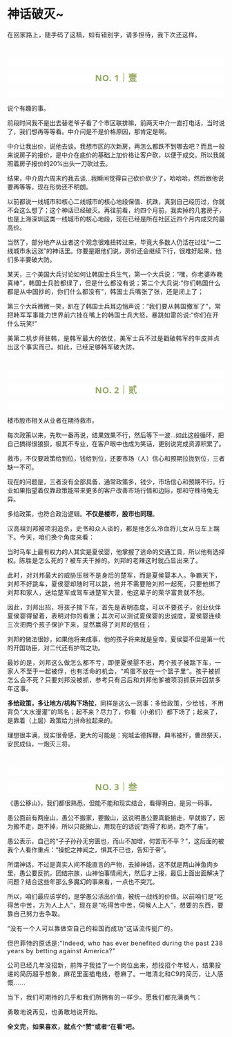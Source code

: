 # 神话破灭~

<p style="visibility: visible;"><span style="font-size: var(--articleFontsize); letter-spacing: 0.034em; visibility: visible;">在回家路上，随手码了这稿，如有错别字，请多担待，我下次还这样。</span><br style="visibility: visible;"></p><p style="visibility: visible;"><br style="visibility: visible;"></p><p style="outline: 0px;font-family: system-ui, -apple-system, BlinkMacSystemFont, &quot;Helvetica Neue&quot;, &quot;PingFang SC&quot;, &quot;Hiragino Sans GB&quot;, &quot;Microsoft YaHei UI&quot;, &quot;Microsoft YaHei&quot;, Arial, sans-serif;letter-spacing: 0.544px;text-wrap: wrap;background-color: rgb(255, 255, 255);visibility: visible;"><br style="outline: 0px;visibility: visible;"></p><p style="outline: 0px;letter-spacing: 0.544px;text-wrap: wrap;color: rgb(34, 34, 34);font-family: -apple-system-font, system-ui, &quot;Helvetica Neue&quot;, &quot;PingFang SC&quot;, &quot;Hiragino Sans GB&quot;, &quot;Microsoft YaHei UI&quot;, &quot;Microsoft YaHei&quot;, Arial, sans-serif;background-color: rgb(255, 255, 255);text-align: center;visibility: visible;"><span style="outline: 0px;font-weight: bold;line-height: 25px;color: rgb(149, 169, 103);font-size: 20px;visibility: visible;">NO. 1｜壹</span></p><p style="outline: 0px;letter-spacing: 0.544px;text-wrap: wrap;color: rgb(34, 34, 34);font-family: -apple-system-font, system-ui, &quot;Helvetica Neue&quot;, &quot;PingFang SC&quot;, &quot;Hiragino Sans GB&quot;, &quot;Microsoft YaHei UI&quot;, &quot;Microsoft YaHei&quot;, Arial, sans-serif;background-color: rgb(255, 255, 255);text-align: center;visibility: visible;"><br style="outline: 0px;visibility: visible;"></p><p style="visibility: visible;">说个有趣的事。</p><p style="visibility: visible;">前段时间我不是出去替老爷子看了个市区联排嘛，前两天中介一直打电话，当时说了，我们想再等等看。中介问是不是价格原因，那肯定是啊。<br style="visibility: visible;"></p><p style="visibility: visible;">中介让我出价，说他去谈。我想市区的次新房，再怎么都跌不到哪去吧？而且一般来说房子的报价，是中介在底价的基础上加价格让客户砍，以便于成交。所以我就照着房子报价的20%出头一刀砍过去。</p><p style="visibility: visible;">结果，中介周六周末约我去谈...我瞬间觉得自己砍价砍少了，哈哈哈，然后跟他说要再等等，现在形势还不明朗。</p><p style="visibility: visible;">以前都说一线城市和核心二线城市的核心地段保值、抗跌，真到自己经历过，你就不会这么想了；这个神话已经破灭。再往前看，约四个月前，我卖掉的几套房子，也是上海深圳这类一线城市的核心地段，现在已经是所在社区近四个月内成交的最高价。<br style="visibility: visible;"></p><p style="visibility: visible;">当然了，部分地产从业者这个观念很难扭转过来，毕竟大多数人仍活在过往“一二线城市永远涨”的神话里。你要是跟他们说，房价还会继续下行，很难好起来，他们多半要破大防。</p><p style="visibility: visible;">某天，三个美国大兵讨论如何让韩国士兵生气，第一个大兵说：“<span style="font-size: var(--articleFontsize); letter-spacing: 0.034em; visibility: visible;">嘿，你老婆昨晚真棒”，</span><span style="font-size: var(--articleFontsize); letter-spacing: 0.034em; visibility: visible;">韩国士兵脸都绿了，但是什么都没有说；第二个大兵说</span><span style="font-size: var(--articleFontsize); letter-spacing: 0.034em; visibility: visible;">:“你们韩国什么都是从中国抄的，你们什么都没有”，</span><span style="font-size: var(--articleFontsize); letter-spacing: 0.034em; visibility: visible;">韩国士兵嘴张了张，还是闭上了；</span></p><p style="visibility: visible;">第三个大兵微微一笑，趴在了韩国士兵耳边悄声说：“<span style="letter-spacing: 0.578px; text-wrap: wrap; visibility: visible;">我们要从韩国撤军了”，<span style="letter-spacing: 0.578px; text-wrap: wrap; visibility: visible;">常把韩</span><span style="letter-spacing: 0.578px; text-wrap: wrap; visibility: visible;">军军</span><span style="letter-spacing: 0.578px; text-wrap: wrap; visibility: visible;">事能力世界前六挂在嘴上的</span></span><span style="font-size: var(--articleFontsize); letter-spacing: 0.034em; visibility: visible;">韩国士兵大怒，暴跳如雷的说:“你们在开什么玩笑!”</span></p><p style="visibility: visible;"><span style="font-size: var(--articleFontsize); letter-spacing: 0.034em; visibility: visible;">美第二机步师驻韩，是韩军最大的依仗，美军士兵不过是戳破韩军的牛皮并点出这个事实而已。如此，已经足够韩军破大防。</span></p><p style="visibility: visible;"><br style="visibility: visible;"></p><p style="outline: 0px;font-family: system-ui, -apple-system, BlinkMacSystemFont, &quot;Helvetica Neue&quot;, &quot;PingFang SC&quot;, &quot;Hiragino Sans GB&quot;, &quot;Microsoft YaHei UI&quot;, &quot;Microsoft YaHei&quot;, Arial, sans-serif;letter-spacing: 0.544px;text-wrap: wrap;background-color: rgb(255, 255, 255);visibility: visible;"><br style="outline: 0px;visibility: visible;"></p><p style="outline: 0px;letter-spacing: 0.544px;text-wrap: wrap;color: rgb(34, 34, 34);font-family: -apple-system-font, system-ui, &quot;Helvetica Neue&quot;, &quot;PingFang SC&quot;, &quot;Hiragino Sans GB&quot;, &quot;Microsoft YaHei UI&quot;, &quot;Microsoft YaHei&quot;, Arial, sans-serif;background-color: rgb(255, 255, 255);text-align: center;visibility: visible;"><span style="outline: 0px;font-weight: bold;line-height: 25px;color: rgb(149, 169, 103);font-size: 20px;visibility: visible;">NO. 2｜贰</span></p><p style="outline: 0px;letter-spacing: 0.544px;text-wrap: wrap;color: rgb(34, 34, 34);font-family: -apple-system-font, system-ui, &quot;Helvetica Neue&quot;, &quot;PingFang SC&quot;, &quot;Hiragino Sans GB&quot;, &quot;Microsoft YaHei UI&quot;, &quot;Microsoft YaHei&quot;, Arial, sans-serif;background-color: rgb(255, 255, 255);text-align: center;visibility: visible;"><br style="outline: 0px;visibility: visible;"></p><p>楼市股市相关从业者在期待救市。<br></p><p>每次政策以来，先吹一番再说，结果效果不行，然后等下一波...如此这般循环，把自己搞得很狼狈，极其不专业，在客户眼中也成为笑话，更别说完成资源积累了。</p><p>救市，不仅要政策给到位，钱给到位，还要市场（人）信心和预期拉拢到位，三者缺一不可。<br></p><p>现在的问题是，三者没有全部具备，通常政策多，钱少，市场信心和预期不行。行业如果指望着仅靠政策能带来更多的客户改善市场行情和边际，那和守株待兔无异。</p><p>多给政策，也符合政治逻辑。<strong>不仅是楼市，股市也同</strong><strong>理</strong>。</p><p><span style="font-size: var(--articleFontsize);letter-spacing: 0.034em;">汉高祖刘邦被项羽追杀</span><span style="font-size: var(--articleFontsize);letter-spacing: 0.034em;">，史书和众人谈的，都是他怎么冷血将儿女从马车上踹下。</span><span style="font-size: var(--articleFontsize);letter-spacing: 0.034em;">今天，咱们</span><span style="font-size: var(--articleFontsize);letter-spacing: 0.034em;">换</span><span style="font-size: var(--articleFontsize);letter-spacing: 0.034em;">个角度</span><span style="font-size: var(--articleFontsize);letter-spacing: 0.034em;">来看：</span></p><p>当时马车上最有权力的人其实是夏侯婴，他掌握了逃命的交通工具，所以他有选择权。<span style="text-wrap: wrap;letter-spacing: 0.578px;">陈胜是怎么死的？</span><span style="text-wrap: wrap;letter-spacing: 0.578px;">被车夫干掉的。刘邦的老辣这时就凸显出来了。</span></p><p><span style="text-wrap: wrap;letter-spacing: 0.578px;">此时，对刘邦最大的威胁压根不是身后的楚军，而是夏侯婴本人。争霸天下，刘邦不好跳车，夏侯婴却随时可以跳，他并不需要陪刘邦一起死，只要他绑了刘邦和家人，送给楚军或驾车进楚军大营，他这辈子的荣华富贵就不愁。<br></span></p><p><span style="text-wrap: wrap;letter-spacing: 0.578px;">因此，刘邦出招，将孩子揣下车，</span><span style="letter-spacing: 0.578px;font-size: var(--articleFontsize);">首先是表明态度，可以不要孩子，</span><span style="letter-spacing: 0.578px;font-size: var(--articleFontsize);">创业伙伴</span><span style="letter-spacing: 0.578px;font-size: var(--articleFontsize);">夏侯婴</span><span style="letter-spacing: 0.578px;font-size: var(--articleFontsize);">得留着，表明对你的看重</span><span style="letter-spacing: 0.578px;font-size: var(--articleFontsize);">；</span><span style="letter-spacing: 0.578px;font-size: var(--articleFontsize);">其次可以</span><span style="letter-spacing: 0.578px;font-size: var(--articleFontsize);">测试夏侯婴的忠诚度</span><span style="letter-spacing: 0.578px;font-size: var(--articleFontsize);">，</span><span style="letter-spacing: 0.578px;font-size: var(--articleFontsize);">夏侯婴连续三次把两个孩子保护下来，</span><span style="letter-spacing: 0.578px;font-size: var(--articleFontsize);">显然</span><span style="letter-spacing: 0.578px;font-size: var(--articleFontsize);">赢得了刘邦的</span><span style="letter-spacing: 0.578px;font-size: var(--articleFontsize);">信任；</span></p><p>刘邦的做法很妙，如果他将来成事，他的孩子将来就是皇帝，夏侯婴不但是第一代的开国功臣，对二代还有护驾之功。</p><p><span style="letter-spacing: 0.578px;text-wrap: wrap;">最妙的是</span><span style="letter-spacing: 0.578px;text-wrap: wrap;">，</span><span style="letter-spacing: 0.578px;text-wrap: wrap;">刘邦这么做怎么都不亏，</span><span style="letter-spacing: 0.578px;text-wrap: wrap;">即便夏侯婴不忠</span><span style="letter-spacing: 0.578px;text-wrap: wrap;">，</span><span style="letter-spacing: 0.578px;text-wrap: wrap;">两个孩子被踹下车</span><span style="letter-spacing: 0.578px;text-wrap: wrap;">，</span><span style="letter-spacing: 0.578px;text-wrap: wrap;">一家人</span><span style="letter-spacing: 0.578px;text-wrap: wrap;">不至于一起</span><span style="letter-spacing: 0.578px;text-wrap: wrap;">被俘，</span><span style="letter-spacing: 0.578px;text-wrap: wrap;">也有活命的机会，</span><span style="letter-spacing: 0.578px;text-wrap: wrap;">“</span><span style="letter-spacing: 0.578px;text-wrap: wrap;">鸡蛋不放在一个篮子里”</span><span style="letter-spacing: 0.578px;text-wrap: wrap;">。</span><span style="letter-spacing: 0.578px;text-wrap: wrap;">孩子被抓怎么会不死？</span><span style="letter-spacing: 0.578px;text-wrap: wrap;">只要刘邦没被抓，参考只有</span><span style="letter-spacing: 0.578px;text-wrap: wrap;">吕后和刘邦他爹被项羽抓获并囚禁多年这事</span><span style="letter-spacing: 0.578px;text-wrap: wrap;">。</span><br></p><p><strong>多给政策，多让地方/机构下场拉</strong>，同样是这么一回事：<span style="letter-spacing: 0.578px;text-wrap: wrap;">多给政策，少给</span><span style="letter-spacing: 0.578px;text-wrap: wrap;">钱</span><span style="letter-spacing: 0.578px;text-wrap: wrap;">，不用背负</span><span style="letter-spacing: 0.578px;text-wrap: wrap;">“大水漫灌</span><span style="letter-spacing: 0.578px;text-wrap: wrap;">”的骂名；</span>起不来？尽力了，你看（小弟们）都下场了；起来了，是靠着（上层）政策给力拼命拉起来的。<br></p><p>理想很丰满，现实很骨感，更大的可能是：宛城孟德挥鞭，典韦被歼，曹昂祭天，安民成仙，一炮灭三将。</p><p><br></p><p style="outline: 0px;font-family: system-ui, -apple-system, BlinkMacSystemFont, &quot;Helvetica Neue&quot;, &quot;PingFang SC&quot;, &quot;Hiragino Sans GB&quot;, &quot;Microsoft YaHei UI&quot;, &quot;Microsoft YaHei&quot;, Arial, sans-serif;letter-spacing: 0.544px;text-wrap: wrap;background-color: rgb(255, 255, 255);visibility: visible;"><br style="outline: 0px;visibility: visible;"></p><p style="outline: 0px;letter-spacing: 0.544px;text-wrap: wrap;color: rgb(34, 34, 34);font-family: -apple-system-font, system-ui, &quot;Helvetica Neue&quot;, &quot;PingFang SC&quot;, &quot;Hiragino Sans GB&quot;, &quot;Microsoft YaHei UI&quot;, &quot;Microsoft YaHei&quot;, Arial, sans-serif;background-color: rgb(255, 255, 255);text-align: center;visibility: visible;"><span style="outline: 0px;font-weight: bold;line-height: 25px;color: rgb(149, 169, 103);font-size: 20px;visibility: visible;">NO. 3｜叁</span></p><p style="outline: 0px;letter-spacing: 0.544px;text-wrap: wrap;color: rgb(34, 34, 34);font-family: -apple-system-font, system-ui, &quot;Helvetica Neue&quot;, &quot;PingFang SC&quot;, &quot;Hiragino Sans GB&quot;, &quot;Microsoft YaHei UI&quot;, &quot;Microsoft YaHei&quot;, Arial, sans-serif;background-color: rgb(255, 255, 255);text-align: center;visibility: visible;"><span style="font-size: var(--articleFontsize);letter-spacing: 0.034em;color: rgba(0, 0, 0, 0.9);font-family: mp-quote, -apple-system-font, BlinkMacSystemFont, &quot;Helvetica Neue&quot;, &quot;PingFang SC&quot;, &quot;Hiragino Sans GB&quot;, &quot;Microsoft YaHei UI&quot;, &quot;Microsoft YaHei&quot;, Arial, sans-serif;text-align: justify;"></span><span style="color: rgba(0, 0, 0, 0.9);font-family: mp-quote, -apple-system-font, BlinkMacSystemFont, &quot;Helvetica Neue&quot;, &quot;PingFang SC&quot;, &quot;Hiragino Sans GB&quot;, &quot;Microsoft YaHei UI&quot;, &quot;Microsoft YaHei&quot;, Arial, sans-serif;font-size: var(--articleFontsize);letter-spacing: 0.034em;text-align: justify;"></span></p><p>《愚公移山》，我们都很熟悉，但能不能和现实结合，看得明白，是另一码事。<br></p><p>愚公面前有两座山，愚公不搬家，要搬山，这说明愚公要真能搬走，早就搬了，因为搬不走，跑不掉，所以只能搬山，用现在的话说“跑得了和尚，跑不了庙”。<br></p><p>愚公表示，自己的“子子孙孙无穷匮也，而山不加增，何苦而不平？”，这后面的被我个人看作重点：“操蛇之神闻之，惧其不已也，告知于帝”。<br></p><p>所谓神话，不过是真实人间不能直言的产物，去掉神话，这不就是两山神鱼肉乡里，愚公要反抗，团结宗族，山神怕事情闹大，然后才上报，最后上面出面解决了问题？结合这些年那么多魔幻的事来看，一点也不突兀。</p><p>所以，咱们最应该学的，是学愚公活出价值，被统一战线的价值。<span style="letter-spacing: 0.578px;text-wrap: wrap;">以前咱们</span><span style="letter-spacing: 0.578px;text-wrap: wrap;">是</span><span style="letter-spacing: 0.578px;text-wrap: wrap;">“吃得苦中苦，方为人上人</span><span style="letter-spacing: 0.578px;text-wrap: wrap;">”，现在</span><span style="letter-spacing: 0.578px;text-wrap: wrap;">是</span><span style="letter-spacing: 0.578px;text-wrap: wrap;">“</span><span style="letter-spacing: 0.578px;text-wrap: wrap;">吃得苦中苦，伺候人上人</span><span style="letter-spacing: 0.578px;text-wrap: wrap;">”，想要的东西，要靠自己努力去争取。</span></p><p style="letter-spacing: 0.578px;text-wrap: wrap;">“没有一个人可以靠做空自己的祖国而成功”这话流传挺广的。</p><p style="letter-spacing: 0.578px;text-wrap: wrap;">但巴菲特的原话是:"Indeed, who has ever benefited during the past 238 years by betting against America?"</p><p style="letter-spacing: 0.578px;text-wrap: wrap;"><span style="letter-spacing: 0.578px;text-wrap: wrap;">公司已经几年没招新，前阵子我挂了一个岗位出来，想找招个年轻人，结果投递的简历超乎想</span><span style="letter-spacing: 0.578px;text-wrap: wrap;">象，麻花里面插电线，卷麻了。</span><span style="letter-spacing: 0.578px;text-wrap: wrap;">一堆清北和C9的简历，让人感慨......</span></p><p style="letter-spacing: 0.578px;text-wrap: wrap;">当下，我们可期待的几乎和我们所拥有的一样少。愿我们都充满勇气：</p><p style="letter-spacing: 0.578px;text-wrap: wrap;">勇敢地说再见，也勇敢地说开始。</p><p style="letter-spacing: 0.578px; text-wrap: wrap; margin-bottom: 0px;"><strong style="outline: 0px;font-family: system-ui, -apple-system, BlinkMacSystemFont, &quot;Helvetica Neue&quot;, &quot;PingFang SC&quot;, &quot;Hiragino Sans GB&quot;, &quot;Microsoft YaHei UI&quot;, &quot;Microsoft YaHei&quot;, Arial, sans-serif;text-wrap: wrap;letter-spacing: 0.544px;background-color: rgb(255, 255, 255);color: rgb(34, 34, 34);font-size: 16px;"><span style="outline: 0px;font-size: 14px;">全文完，如果喜欢，就点个“赞”或者“在看”吧。</span></strong></p><p style="display: none;"><mp-style-type data-value="3"></mp-style-type></p>